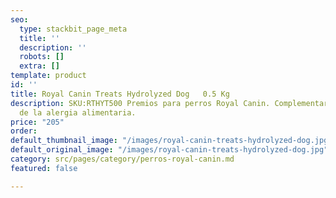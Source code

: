 ```yaml
---
seo:
  type: stackbit_page_meta
  title: ''
  description: ''
  robots: []
  extra: []
template: product
id: ''
title: Royal Canin Treats Hydrolyzed Dog   0.5 Kg
description: SKU:RTHYT500 Premios para perros Royal Canin. Complementarios al tratamiento
  de la alergia alimentaria.
price: "205"
order: 
default_thumbnail_image: "/images/royal-canin-treats-hydrolyzed-dog.jpg"
default_original_image: "/images/royal-canin-treats-hydrolyzed-dog.jpg"
category: src/pages/category/perros-royal-canin.md
featured: false

---
```

